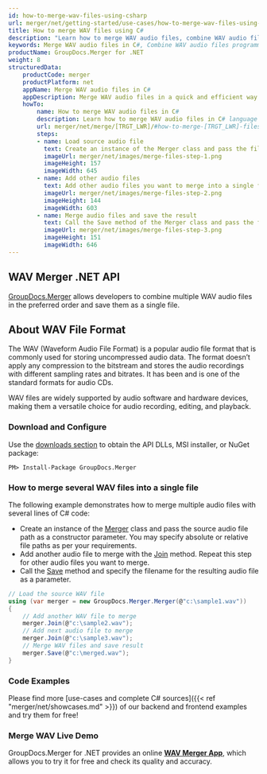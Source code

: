 ```yaml
---
id: how-to-merge-wav-files-using-csharp
url: merger/net/getting-started/use-cases/how-to-merge-wav-files-using-csharp
title: How to merge WAV files using C#
description: "Learn how to merge WAV audio files, combine WAV audio files into one file programmatically in C# language using GroupDocs.Merger for .NET library."
keywords: Merge WAV audio files in C#, Combine WAV audio files programmatically
productName: GroupDocs.Merger for .NET
weight: 8
structuredData:
    productCode: merger
    productPlatform: net
    appName: Merge WAV audio files in C#
    appDescription: Merge WAV audio files in a quick and efficient way using C# language and GroupDocs.Merger for .NET API, without the use of any third-party software like Audacity or WavePad.
    howTo:
        name: How to merge WAV audio files in C# 
        description: Learn how to merge WAV audio files in C# language and GroupDocs.Merger for .NET API, without the use of any third-party software like Audacity or WavePad.
        url: merger/net/merge/[TRGT_LWR]/#how-to-merge-[TRGT_LWR]-files-in-c
        steps:
        - name: Load source audio file
          text: Create an instance of the Merger class and pass the file path of the source audio file as a constructor parameter. You may specify absolute or relative file paths as per your requirements. 
          imageUrl: merger/net/images/merge-files-step-1.png
          imageHeight: 157
          imageWidth: 645
        - name: Add other audio files
          text: Add other audio files you want to merge into a single file with the Join method of the Merger class.
          imageUrl: merger/net/images/merge-files-step-2.png
          imageHeight: 144
          imageWidth: 603
        - name: Merge audio files and save the result 
          text: Call the Save method of the Merger class and pass the filename for the resultant audio file as a parameter.
          imageUrl: merger/net/images/merge-files-step-3.png
          imageHeight: 151
          imageWidth: 646
---
```


## WAV Merger .NET API

[GroupDocs.Merger](https://products.groupdocs.com/merger/net) allows developers to combine multiple WAV audio files in the preferred order and save them as a single file.

## About WAV File Format

The WAV (Waveform Audio File Format) is a popular audio file format that is commonly used for storing uncompressed audio data. The format doesn’t apply any compression to the bitstream and stores the audio recordings with different sampling rates and bitrates. It has been and is one of the standard formats for audio CDs. 

WAV files are widely supported by audio software and hardware devices, making them a versatile choice for audio recording, editing, and playback.

### Download and Configure

Use the [downloads section](https://downloads.groupdocs.com/merger/net) to obtain the API DLLs, MSI installer, or NuGet package:
```shell
PM> Install-Package GroupDocs.Merger
```

### How to merge several WAV files into a single file

The following example demonstrates how to merge multiple audio files with several lines of C# code:

* Create an instance of the [Merger](https://reference.groupdocs.com/merger/net/groupdocs.merger/merger) class and pass the source audio file path as a constructor parameter. You may specify absolute or relative file paths as per your requirements.
* Add another audio file to merge with the [Join](https://reference.groupdocs.com/merger/net/groupdocs.merger/merger/join) method. Repeat this step for other audio files you want to merge.
* Call the [Save](https://reference.groupdocs.com/merger/net/groupdocs.merger/merger/save) method and specify the filename for the resulting audio file as a parameter.

```csharp
// Load the source WAV file
using (var merger = new GroupDocs.Merger.Merger(@"c:\sample1.wav"))
{
    // Add another WAV file to merge
    merger.Join(@"c:\sample2.wav");
    // Add next audio file to merge
    merger.Join(@"c:\sample3.wav");
    // Merge WAV files and save result
    merger.Save(@"c:\merged.wav");
}
```

### Code Examples

Please find more [use-cases and complete C# sources]({{< ref "merger/net/showcases.md" >}}) of our backend and frontend examples and try them for free!

### Merge WAV Live Demo

GroupDocs.Merger for .NET provides an online [**WAV Merger App**](https://products.groupdocs.app/merger/wav), which allows you to try it for free and check its quality and accuracy.